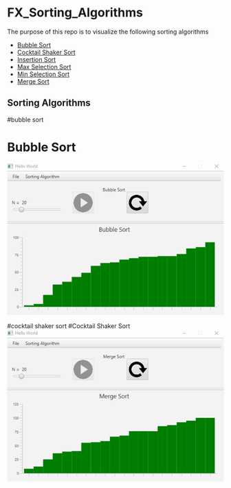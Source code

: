 # FX_Sorting_Algorithms
The purpose of this repo is to visualize the following sorting algorithms
* [Bubble Sort](#bubble-sort)
* [Cocktail Shaker Sort](#cocktail-shaker-sort)
* [Insertion Sort](#insertion-sort)
* [Max Selection Sort](#max-selection-sort)
* [Min Selection Sort](#min-selection-sort)
* [Merge Sort](#merge-sort)

## Sorting Algorithms

#bubble sort
# Bubble Sort
![Bubble sort gif](/resource/bubble.gif)

#cocktail shaker sort
#Cocktail Shaker Sort
![Cocktail Shaker Sort](/resource/cocktailShaker.gif)
